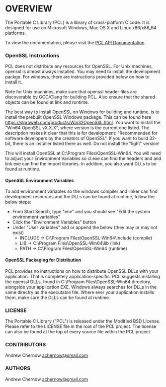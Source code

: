 
# OVERVIEW

The Portable C Library (PCL) is a library of cross-platform C code. It is designed for use on 
Microsoft Windows, Mac OS X and Linux x86/x86_64 platforms.

To view the documentation, please visit the [PCL API Documentation](https://andrewchernow.github.io/libpcl/).

### OpenSSL Instructions
PCL does not distribute any resources for OpenSSL. For Unix machines, openssl is almost 
always installed. You may need to install the development packge. For windows, there are
instructions provided below on how to install it.

Note for Unix machines, make sure that openssl header files are discoverable by GCC/Clang for 
building PCL. Also ensure that the shared objects can be found at link and runtime.

The best way to install OpenSSL on Windows for building and runtime, is to install the prebuilt
OpenSSL Windows package. This can be found here https://slproweb.com/products/Win32OpenSSL.html.
You want to install the "Win64 OpenSSL vX.X.X", where version is the current one listed. The
description makes it clear that this is for development: "Recommended for software developers by 
the creators of OpenSSL". If you want to build 32-bit, there is an installer listed there as
well. Do not install the "light" version!

This will install OpenSSL at C:\Program Files\OpenSSL-Win64. You will need to adjust your
Environment Variables so cl.exe can find the headers and and link.exe can find the import 
libraries. In addition, you also want DLLs to be found at runtime. 

#### OpenSSL Environment Variables
To add environment variables so the windows compiler and linker can find development resources
and the DLLs can be found at runtime, follow the below steps:

 * From Start Search, type "env" and you should see "Edit the system environment variables"
 * Click the "Environment Variables" button
 * Under "User variables" add or append the below (they may or may not exist)
   * INCLUDE -> C:\Program Files\OpenSSL-Win64\include (compile)
   * LIB -> C:\Program Files\OpenSSL-Win64\lib (link)
   * PATH -> C:\Program Files\OpenSSL-Win64 (runtime)

#### OpenSSL Packaging for Distribution
PCL provides no instructions on how to distribute OpenSSL DLLs with your application. That is
completely application-specific. PCL suggests installing the openssl DLLs, found in 
C:\Program Files\OpenSSL-Win64 directory, alongside your application EXE. Windows always 
searches for DLLs in the same directry as the executable file. Where ever your application
installs them, make sure the DLLs can be found at runtime.

### LICENSE
The Portable C Library ("PCL") is released under the Modified BSD License. Please refer to the
LICENSE file in the root of the PCL project. The license can also be found at the top of every 
source file within the PCL project.


### CONTRIBUTORS

Andrew Chernow <achernow@gmail.com>


### AUTHORS

Andrew Chernow <achernow@gmail.com>




<!--
Some note worthy features are:

  * Logging System
    * log event severity levels: debug, info, warn, error, fatal, panic
    * per thread management and facilities
    * specify which events are ignored or display stack trace at runtime

  * Full Unicode Support
    * Portable Character - \c pchar_t maps to a \c wchar_t UTF-16 on Windows and 
      a \c char UTF-8 on Unix
    * Extensive pchar_t API (using 'pcs' prefix): pcl_pcscmp, pcl_pcstrim, etc...
    * printf format specifier %Ps, %Pc for printing pchar_t characters or strings. The 'P' is the 
      length modifier (portable) and the 's' or 'c' is the conversion. Any PCL function that 
      takes a format specifier string, supports %Ps and %Pc.
    

  * Error Management
    * Unified error codes, maps OS codes to PCL codes
    * Unified error strings
    * error contexts that can be saved, swapped in or out, etc...
    * Full stack traces: print to buffer or stream. Stack traces are built manually (opt-in). 
      If a function fails and it is known to have set the PCL error, one simply calls
      a PCL trace function/macro. `if(call() < 0) return TRC();` this is a typical 
      use case. It means we know `call()` already set the PCL error and we opt-in to adding
      a trace. All SETERR* and TRC* macros return -1 by default. There are also R_SETERR*
      and R_TRC* macros for returning something other than -1: R_TRC(NULL) for example. 

  * Process Management
    * pcl_proc_exec: `execvp` or `CreateProcess*`, set process owner, STD
      stream redirection, asynchronous, set library path for dynamically
      linked object, etc...
    * pcl_popen: perl like syntax "< ls -l" which reads from STDOUT, "^ ls -l"
      which reads from STDERR or "> ls -l" which writes to STDIN. NOTE: MS
      CRT popen doesn't work unless its a command line application, while PCL's
      popen works in any environment.

  * Time Functions
    * nanosecond times: `pcl_time_t` with a 'sec' and 'nsec' member.
    * high-res timers: `pcl_clock()`

  * Thread/Synchronization
    * notifications of thread start and exit
    * Full TLS support
    * Mutex support

  * Collections
    * vector, hash table (dynamic rehash to shrink or grow), dynamic string buffer, etc.

  * System Information
    * CPU, Storage, Memory, Process, OS version, etc...

  * File and Directory Management
    * asynchronous I/O
    * MS Windows ACL support (SECURITY_DESCRIPTOR)
    * uid_t and gid_t implemented as SID strings on MS Windows
    * Unified struct stat called 'pcl_stat_t'
    * creation time (birth time) is included for stats 

  * Sockets & SSL/TLS
    * SSL/TLS backed by OpenSSL
    * supports 2-way certificate authentication
    * Socket API supports AF_INET, AF_INET6 and AF_UNIX SOCK_STREAMs

  * Memory Management
    * allocation failure callback
    * safe allocate/free functions (suffixed with '_s')


-->
